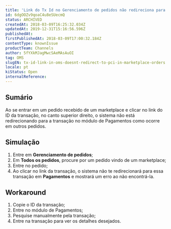```yaml
---
title: 'Link do Tx Id no Gerenciamento de pedidos não redireciona para o módulo de Pagamentos em pedidos de marketplaceLink do Tx Id no Gerenciamento de pedidos não redireciona para o módulo de Pagamentos em pedidos de marketplace'
id: 6dgOOZv9qoaC4u8eSUecmQ
status: ARCHIVED
createdAt: 2018-03-09T16:25:32.034Z
updatedAt: 2019-12-31T15:16:56.596Z
publishedAt: 
firstPublishedAt: 2018-03-09T17:00:32.184Z
contentType: knownIssue
productTeam: Channels
author: 5fYXkMJagMwcSAeMAsAuOI
tag: OMS
slugEN: tx-id-link-in-oms-doesnt-redirect-to-pci-in-marketplace-orders
locale: pt
kiStatus: Open
internalReference: 
---
```


## Sumário

Ao se entrar em um pedido recebido de um marketplace e clicar no link do ID da transação, no canto superior direito, o sistema não está redirecionando para a transação no módulo de Pagamentos como ocorre em outros pedidos.

## Simulação

1. Entre em __Gerenciamento de pedidos__;
2. Em __Todos os pedidos__, procure por um pedido vindo de um marketplace;
3. Entre no pedido;
4. Ao clicar no link da transação, o sistema não te redirecionará para essa transação em __Pagamentos__ e mostrará um erro ao não encontrá-la.

## Workaround

1. Copie o ID da transação;
2. Entre no módulo de Pagamentos;
3. Pesquise manualmente pela transação;
4. Entre na transação para ver os detalhes desejados.


